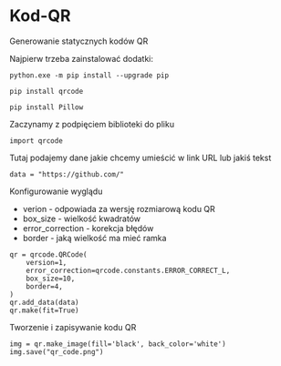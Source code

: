 # Kod-QR
Generowanie statycznych kodów QR

Najpierw trzeba zainstalować dodatki:

```
python.exe -m pip install --upgrade pip

pip install qrcode

pip install Pillow
```
Zaczynamy z podpięciem biblioteki do pliku
```
import qrcode
```
Tutaj podajemy dane jakie chcemy umieścić w link URL lub jakiś tekst
```
data = "https://github.com/"
```
Konfigurowanie wyglądu 
- verion - odpowiada za wersję rozmiarową kodu QR
- box_size - wielkość kwadratów 
- error_correction - korekcja błędów
- border - jaką wielkość ma mieć ramka 
```
qr = qrcode.QRCode(
    version=1,
    error_correction=qrcode.constants.ERROR_CORRECT_L,
    box_size=10,
    border=4,
)
qr.add_data(data)
qr.make(fit=True)
```
Tworzenie i zapisywanie kodu QR
```
img = qr.make_image(fill='black', back_color='white')
img.save("qr_code.png")
```

